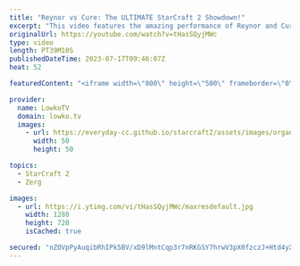 ```yaml
---
title: "Reynor vs Cure: The ULTIMATE StarCraft 2 Showdown!"
excerpt: "This video features the amazing performance of Reynor and Cure, two of the top SC2 players in the world, as they clash in a series of intense and exciting games. Witness their incredible micro, macro, and decision-making as they push each other to the limit. This is StarCraft 2 at its best! Support my"
originalUrl: https://youtube.com/watch?v=tHasSQyjMWc
type: video
length: PT39M10S
publishedDateTime: 2023-07-17T09:46:07Z
heat: 52

featuredContent: "<iframe width=\"800\" height=\"500\" frameborder=\"0\" src=\"https://www.youtube.com/embed/tHasSQyjMWc\" allow=\"accelerometer; autoplay; encrypted-media; gyroscope; picture-in-picture\" allowfullscreen></iframe>"

provider:
  name: LowkoTV
  domain: lowko.tv
  images:
    - url: https://everyday-cc.github.io/starcraft2/assets/images/organizations/lowko.tv-50x50.jpg
      width: 50
      height: 50

topics:
  - StarCraft 2
  - Zerg

images:
  - url: https://i.ytimg.com/vi/tHasSQyjMWc/maxresdefault.jpg
    width: 1280
    height: 720
    isCached: true

secured: "nZOVpPyAuqibRhIPk5BV/xD9lMntCqp3r7nRKGSY7hrwV3pX0fzczJ+Htd4yX+aInHxGReayGWgZGBfg7dTgZjZXovSyWkxhTQUKYJXGDYQX34c+XWZhTva/m4ZP/mZD/Irzp+xflwhqz9Q3T55t4Il/rLlQ1DLMxkWArSe7d24tLpCQyUn/6qyCjot+qBPWgjeDyTfE1r7A/nOjfkq7lfPNsAxBdpR3+0YO48brKP79ONTU9A00kejWxONka6l9jU4NENRPhT39N7xKK1Gafglkx2yk9UmuPCC4+slIR4rcZf8+sF4cvqzgRK6jFtrHSU90RQth11Qa7zcBtD6V6/UShnp8/aCGWLOPiGA3PlxcPqPWT3OMP3HJ7pEGoRLe2jE9RhDKzPtMlVxZk5Qnnmv8M4xK17p/1tEr/F1zYZs=;2fm8cWVcPtgveNXuysscvg=="
---
```


